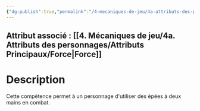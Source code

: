 ```yaml
---
{"dg-publish":true,"permalink":"/4-mecaniques-de-jeu/4a-attributs-des-personnages/competences/epees-longues/"}
---
```



## Attribut associé : [[4. Mécaniques de jeu/4a. Attributs des personnages/Attributs Principaux/Force\|Force]] 

# Description

Cette compétence permet à un personnage d'utiliser des épées à deux mains en combat.